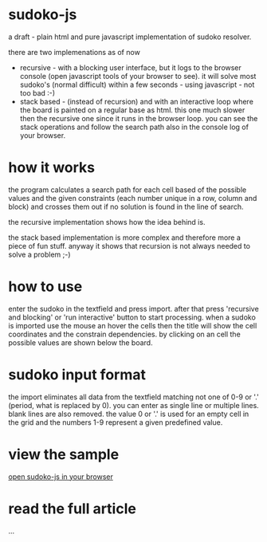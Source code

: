 # sudoko-js

a draft - plain html and pure javascript implementation of sudoko resolver.

there are two implemenations as of now

- recursive - with a blocking user interface, but it logs to the browser console (open javascript tools of your browser to see). it will solve most sudoko's (normal difficult) within a few seconds - using javascript - not too bad :-)
- stack based - (instead of recursion) and with an interactive loop where the board is painted on a regular base as html. this one much slower then the recursive one since it runs in the browser loop. you can see the stack operations and follow the search path also in the console log of your browser.

# how it works

the program calculates a search path for each cell based of the possible values and the given constraints (each number unique in a row, column and block) and crosses them out if no solution is found in the line of search.

the recursive implementation shows how the idea behind is.

the stack based implementation is more complex and therefore more a piece of fun stuff. anyway it shows that recursion is not always needed to solve a problem ;-)

# how to use

enter the sudoko in the textfield and press import. after that press 'recursive and blocking' or 'run interactive' button to start processing.
when a sudoko is imported use the mouse an hover the cells then the title will show the cell coordinates and the constrain dependencies. by clicking on an cell the possible values are shown below the board.

# sudoko input format

the import eliminates all data from the textfield matching not one of 0-9 or '.' (period, what is replaced by 0). you can enter as single line or multiple lines. blank lines are also removed. the value 0 or '.' is used for an empty cell in the grid and the numbers 1-9 represent a given predefined value.

# view the sample

[open sudoko-js in your browser](https://kr-g.github.io/sudoko-js/)

# read the full article

...
